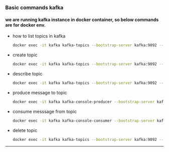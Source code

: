### Basic commands kafka
#### we are running kafka instance in docker container, so below commands are for docker env.
- how to list topics in kafka
  ```bash
  docker exec -it kafka kafka-topics --bootstrap-server kafka:9092 --list
  ```
- create topic
    ```bash
    docker exec -it kafka kafka-topics --bootstrap-server kafka:9092 --create --topic test-topic --partitions 1 --replication-factor 1
    ```
- describe topic
    ```bash
    docker exec -it kafka kafka-topics --bootstrap-server kafka:9092 --describe --topic test-topic
    ```
- produce message to topic
    ```bash
    docker exec -it kafka kafka-console-producer --bootstrap-server kafka:9092 --topic test-topic
    ```
- consume messsage from topic
    ```bash
    docker exec -it kafka kafka-console-consumer --bootstrap-server kafka:9092 --topic test-topic --from-beginning
    ```
- delete topic
    ```bash
    docker exec -it kafka kafka-topics --bootstrap-server kafka:9092 --delete --topic test-topic-1
    ```

---